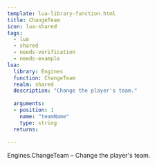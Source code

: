 ```yaml
---
template: lua-library-function.html
title: ChangeTeam
icon: lua-shared
tags:
  - lua
  - shared
  - needs-verification
  - needs-example
lua:
  library: Engines
  function: ChangeTeam
  realm: shared
  description: "Change the player's team."
  
  arguments:
  - position: 1
    name: "teamName"
    type: string
  returns:
    
---
```


<div class="lua__search__keywords">
Engines.ChangeTeam &#x2013; Change the player's team.
</div>
